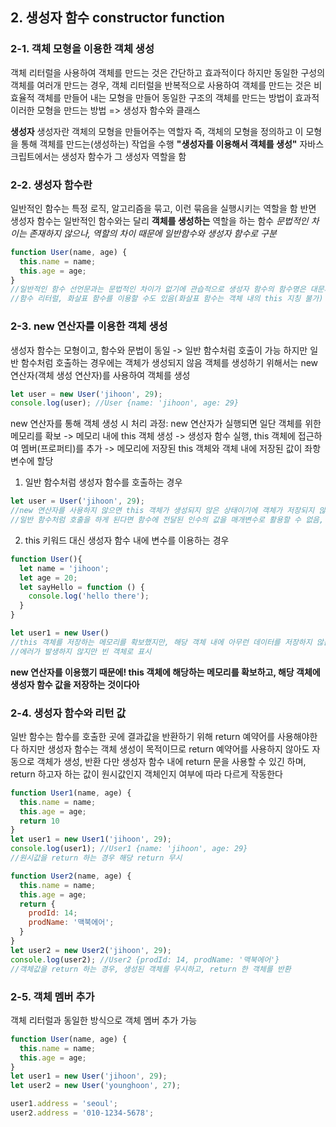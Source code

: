 ## 2. 생성자 함수 constructor function
### 2-1. 객체 모형을 이용한 객체 생성
객체 리터럴을 사용하여 객체를 만드는 것은 간단하고 효과적이다
하지만 동일한 구성의 객체를 여러개 만드는 경우, 객체 리터럴을 반복적으로 사용하여 객체를 만드는 것은 비효율적
객체를 만들어 내는 모형을 만들어 동일한 구조의 객체를 만드는 방법이 효과적
이러한 모형을 만드는 방법 => 생성자 함수와 클래스

**생성자**
생성자란 객체의 모형을 만들어주는 역할자
즉, 객체의 모형을 정의하고 이 모형을 통해 객체를 만드는(생성하는) 작업을 수행
**"생성자를 이용해서 객체를 생성"**
자바스크립트에서는 생성자 함수가 그 생성자 역할을 함

### 2-2. 생성자 함수란
일반적인 함수는 특정 로직, 알고리즘을 묶고, 이런 묶음을 실행시키는 역할을 함
반면 생성자 함수는 일반적인 함수와는 달리 **객체를 생성하는** 역할을 하는 함수
*문법적인 차이는 존재하지 않으나, 역할의 차이 때문에 일반함수와 생성자 함수로 구분*
```js
function User(name, age) {
  this.name = name;
  this.age = age;
}
//일반적인 함수 선언문과는 문법적인 차이가 없기에 관습적으로 생성자 함수의 함수명은 대문자로 시작
//함수 리터럴, 화살표 함수를 이용할 수도 있음(화살표 함수는 객체 내의 this 지칭 불가)
```
### 2-3. new 연산자를 이용한 객체 생성
생성자 함수는 모형이고, 함수와 문법이 동일 -> 일반 함수처럼 호출이 가능
하지만 일반 함수처럼 호출하는 경우에는 객체가 생성되지 않음
객체를 생성하기 위해서는 new 연산자(객체 생성 연산자)를 사용하여 객체를 생성
```js
let user = new User('jihoon', 29);
console.log(user); //User {name: 'jihoon', age: 29}
```
new 연산자를 통해 객체 생성 시 처리 과정:
new 연산자가 실행되면 일단 객체를 위한 메모리를 확보 -> 메모리 내에 this 객체 생성 -> 생성자 함수 실행, this 객체에 접근하여 멤버(프로퍼티)를 추가 -> 메모리에 저장된 this 객체와 객체 내에 저장된 값이 좌항 변수에 할당

1) 일반 함수처럼 생성자 함수를 호출하는 경우
```js
let user = User('jihoon', 29);
//new 연산자를 사용하지 않으면 this 객체가 생성되지 않은 상태이기에 객체가 저장되지 않음
//일반 함수처럼 호출을 하게 된다면 함수에 전달된 인수의 값을 매개변수로 활용할 수 없음, this 가 지칭하는 대상 참조 불가 => undefined
```

2) this 키워드 대신 생성자 함수 내에 변수를 이용하는 경우
```js
function User(){
  let name = 'jihoon';
  let age = 20;
  let sayHello = function () {
    console.log('hello there');
  }
}

let user1 = new User()
//this 객체를 저장하는 메모리를 확보했지만, 해당 객체 내에 아무런 데이터를 저장하지 않음
//에러가 발생하지 않지만 빈 객체로 표시
```
**new 연산자를 이용했기 때문에! this 객체에 해당하는 메모리를 확보하고, 해당 객체에 생성자 함수 값을 저장하는 것이다아**

### 2-4. 생성자 함수와 리턴 값
일반 함수는 함수를 호출한 곳에 결과값을 반환하기 위해 return 예약어를 사용해야한다
하지만 생성자 함수는 객체 생성이 목적이므로 return 예약어를 사용하지 않아도 자동으로 객체가 생성, 반환
다만 생성자 함수 내에 return 문을 사용할 수 있긴 하며, return 하고자 하는 값이 원시값인지 객체인지 여부에 따라 다르게 작동한다
```js
function User1(name, age) {
  this.name = name;
  this.age = age;
  return 10
}
let user1 = new User1('jihoon', 29);
console.log(user1); //User1 {name: 'jihoon', age: 29}
//원시값을 return 하는 경우 해당 return 무시

function User2(name, age) {
  this.name = name;
  this.age = age;
  return {
    prodId: 14;
    prodName: '맥북에어';
  }
}
let user2 = new User2('jihoon', 29);
console.log(user2); //User2 {prodId: 14, prodName: '맥북에어'}
//객체값을 return 하는 경우, 생성된 객체를 무시하고, return 한 객체를 반환
```
### 2-5. 객체 멤버 추가
객체 리터럴과 동일한 방식으로 객체 멤버 추가 가능
```js
function User(name, age) {
  this.name = name;
  this.age = age;
}
let user1 = new User('jihoon', 29);
let user2 = new User('younghoon', 27);

user1.address = 'seoul';
user2.address = '010-1234-5678';
```